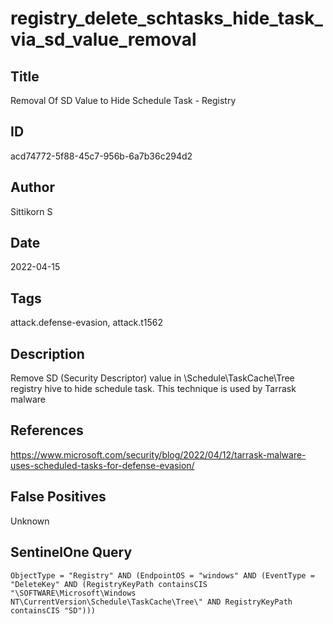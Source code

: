 # registry_delete_schtasks_hide_task_via_sd_value_removal

## Title
Removal Of SD Value to Hide Schedule Task - Registry

## ID
acd74772-5f88-45c7-956b-6a7b36c294d2

## Author
Sittikorn S

## Date
2022-04-15

## Tags
attack.defense-evasion, attack.t1562

## Description
Remove SD (Security Descriptor) value in \Schedule\TaskCache\Tree registry hive to hide schedule task. This technique is used by Tarrask malware

## References
https://www.microsoft.com/security/blog/2022/04/12/tarrask-malware-uses-scheduled-tasks-for-defense-evasion/

## False Positives
Unknown

## SentinelOne Query
```
ObjectType = "Registry" AND (EndpointOS = "windows" AND (EventType = "DeleteKey" AND (RegistryKeyPath containsCIS "\SOFTWARE\Microsoft\Windows NT\CurrentVersion\Schedule\TaskCache\Tree\" AND RegistryKeyPath containsCIS "SD")))

```